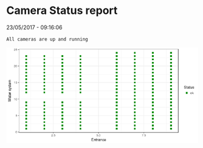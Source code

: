 Camera Status report
================
23/05/2017 - 09:16:06

    All cameras are up and running

![](camreport_files/figure-markdown_github/unnamed-chunk-2-1.png)
